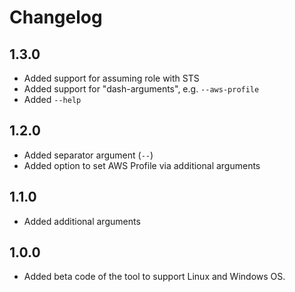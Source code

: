 # Changelog

## 1.3.0

- Added support for assuming role with STS
- Added support for "dash-arguments", e.g. `--aws-profile`
- Added `--help`

## 1.2.0

- Added separator argument (`--`)
- Added option to set AWS Profile via additional arguments

## 1.1.0

- Added additional arguments

## 1.0.0

- Added beta code of the tool to support Linux and Windows OS.
